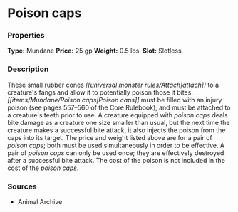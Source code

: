 ﻿---
Title: "Poison caps"
Type: "Mundane"
Price: "25 gp"
Weight: "0.5 lbs."
Slot: "Slotless"
Description: |
  "These small rubber cones attach to a creature's fangs and allow it to potentially poison those it bites. Poison caps must be filled with an injury poison (see pages 557–560 of the _Core Rulebook_), and must be attached to a creature's teeth prior to use. A creature equipped with poison caps deals bite damage as a creature one size smaller than usual, but the next time the creature makes a successful bite attack, it also injects the poison from the caps into its target. The price and weight listed above are for a pair of poison caps; both must be used simultaneously in order to be effective. A pair of poison caps can only be used once; they are effectively destroyed after a successful bite attack. The cost of the poison is not included in the cost of the poison caps."
Sources: "['Animal Archive']"
---

# Poison caps

### Properties

**Type:** Mundane **Price:** 25 gp **Weight:** 0.5 lbs. **Slot:** Slotless

### Description

These small rubber cones _[[universal monster rules/Attach|attach]]_ to a creature's fangs and allow it to potentially poison those it bites. _[[items/Mundane/Poison caps|Poison caps]]_ must be filled with an injury poison (see pages 557–560 of the Core Rulebook), and must be attached to a creature's teeth prior to use. A creature equipped with _poison caps_ deals bite damage as a creature one size smaller than usual, but the next time the creature makes a successful bite attack, it also injects the poison from the caps into its target. The price and weight listed above are for a pair of _poison caps_; both must be used simultaneously in order to be effective. A pair of _poison caps_ can only be used once; they are effectively destroyed after a successful bite attack. The cost of the poison is not included in the cost of the _poison caps_.

### Sources

* Animal Archive